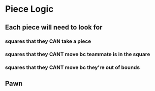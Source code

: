 # Piece Logic
## Each piece will need to look for
### squares that they CAN take a piece
### squares that they CANT move bc teammate is in the square
### squares that they CANT move bc they're out of bounds

## Pawn

